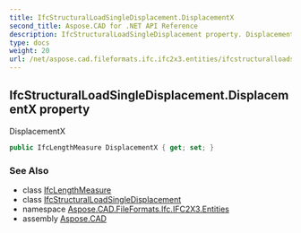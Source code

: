 ```yaml
---
title: IfcStructuralLoadSingleDisplacement.DisplacementX
second_title: Aspose.CAD for .NET API Reference
description: IfcStructuralLoadSingleDisplacement property. DisplacementX
type: docs
weight: 20
url: /net/aspose.cad.fileformats.ifc.ifc2x3.entities/ifcstructuralloadsingledisplacement/displacementx/
---
```

## IfcStructuralLoadSingleDisplacement.DisplacementX property

DisplacementX

```csharp
public IfcLengthMeasure DisplacementX { get; set; }
```

### See Also

* class [IfcLengthMeasure](../../../aspose.cad.fileformats.ifc.ifc2x3.types/ifclengthmeasure/)
* class [IfcStructuralLoadSingleDisplacement](../)
* namespace [Aspose.CAD.FileFormats.Ifc.IFC2X3.Entities](../../ifcstructuralloadsingledisplacement/)
* assembly [Aspose.CAD](../../../)


